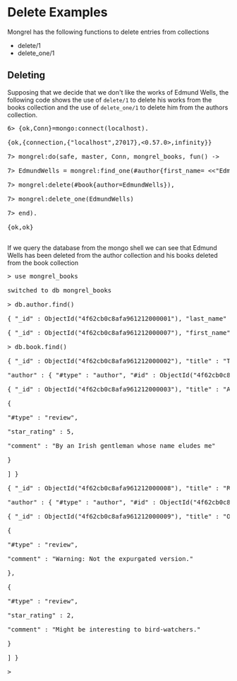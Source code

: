 # Delete Examples #

Mongrel has the following functions to delete entries from collections
  * delete/1
  * delete\_one/1

## Deleting ##
Supposing that we decide that we don't like the works of Edmund Wells, the following code shows the use of `delete/1` to delete his works from the books collection and the use of `delete_one/1` to delete him from the authors collection.

<pre>
6> {ok,Conn}=mongo:connect(localhost).<br>
{ok,{connection,{"localhost",27017},<0.57.0>,infinity}}<br>
7> mongrel:do(safe, master, Conn, mongrel_books, fun() -><br>
7> EdmundWells = mongrel:find_one(#author{first_name= <<"Edmund">>, last_name= <<"Wells">>}),<br>
7> mongrel:delete(#book{author=EdmundWells}),<br>
7> mongrel:delete_one(EdmundWells)<br>
7> end).<br>
{ok,ok}<br>
</pre>

If we query the database from the mongo shell we can see that Edmund Wells has been deleted from the author collection and his books deleted from the book collection

<pre>
> use mongrel_books<br>
switched to db mongrel_books<br>
> db.author.find()<br>
{ "_id" : ObjectId("4f62cb0c8afa961212000001"), "last_name" : "Eliott" }<br>
{ "_id" : ObjectId("4f62cb0c8afa961212000007"), "first_name" : "Charles", "last_name" : "Dikkens" }<br>
> db.book.find()<br>
{ "_id" : ObjectId("4f62cb0c8afa961212000002"), "title" : "Thirty Days in the Samarkind Desert with the Duchess of Kent",<br>
"author" : { "#type" : "author", "#id" : ObjectId("4f62cb0c8afa961212000001") } }<br>
{ "_id" : ObjectId("4f62cb0c8afa961212000003"), "title" : "A Hundred and One Ways to start a Fight", "reviews" : [<br>
{<br>
"#type" : "review",<br>
"star_rating" : 5,<br>
"comment" : "By an Irish gentleman whose name eludes me"<br>
}<br>
] }<br>
{ "_id" : ObjectId("4f62cb0c8afa961212000008"), "title" : "Rarnaby Budge",<br>
"author" : { "#type" : "author", "#id" : ObjectId("4f62cb0c8afa961212000007") } }<br>
{ "_id" : ObjectId("4f62cb0c8afa961212000009"), "title" : "Olsen's Standard Book of British Birds", "reviews" : [<br>
{<br>
"#type" : "review",<br>
"comment" : "Warning: Not the expurgated version."<br>
},<br>
{<br>
"#type" : "review",<br>
"star_rating" : 2,<br>
"comment" : "Might be interesting to bird-watchers."<br>
}<br>
] }<br>
><br>
<br>
</pre>